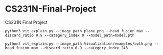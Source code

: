 # CS231N-Final-Project
CS231N Final Project


`python3 vit_explain.py --image_path plane.png --head_fusion max --discard_ratio 0.9 --category_index 0 --model_path=model.pth`

`python3 vit_explain.py --image_path Visualization/examples/both.png --head_fusion max --discard_ratio 0.9 --category_index 243`